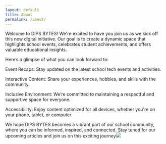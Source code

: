 ```yaml
---
layout: default
title: About
permalink: /about/
---
```

Welcome to  DIPS BYTES! We're excited to have you join us as we kick off this new digital initiative. Our goal is to create a dynamic space that highlights school events, celebrates student achievements, and offers valuable educational insights.



Here’s a glimpse of what you can look forward to:



Event Recaps: Stay updated on the latest school tech events and activities.

Interactive Content: Share your experiences, hobbies, and skills with the community.

Inclusive Environment: We’re committed to maintaining a respectful and supportive space for everyone.

Accessibility: Enjoy content optimized for all devices, whether you're on your phone, tablet, or computer.

We hope DIPS BYTES becomes a vibrant part of our school community, where you can be informed, inspired, and connected. Stay tuned for our upcoming articles and join us on this exciting journey![](https://jekyllrb.com/)[](https://github.com/jekyll)[](https://github.com/jekyll/minima)[](https://github.com/jekyll)[](https://github.com/jekyll/jekyll)

